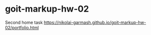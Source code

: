 # goit-markup-hw-02
Second home task
https://nikolai-garmash.github.io/goit-markup-hw-02/portfolio.html
